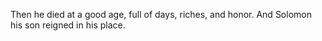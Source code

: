 Then he died at a good age, full of days, riches, and honor. And Solomon his son reigned in his place.
